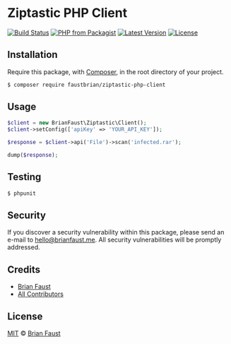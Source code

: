 # Ziptastic PHP Client

[![Build Status](https://img.shields.io/travis/faustbrian/Ziptastic-PHP-Client/master.svg?style=flat-square)](https://travis-ci.org/faustbrian/Ziptastic-PHP-Client)
[![PHP from Packagist](https://img.shields.io/packagist/php-v/faustbrian/ziptastic-php-client.svg?style=flat-square)]()
[![Latest Version](https://img.shields.io/github/release/faustbrian/Ziptastic-PHP-Client.svg?style=flat-square)](https://github.com/faustbrian/Ziptastic-PHP-Client/releases)
[![License](https://img.shields.io/packagist/l/faustbrian/Ziptastic-PHP-Client.svg?style=flat-square)](https://packagist.org/packages/faustbrian/Ziptastic-PHP-Client)

## Installation

Require this package, with [Composer](https://getcomposer.org/), in the root directory of your project.

```bash
$ composer require faustbrian/ziptastic-php-client
```

## Usage

```php
$client = new BrianFaust\Ziptastic\Client();
$client->setConfig(['apiKey' => 'YOUR_API_KEY']);

$response = $client->api('File')->scan('infected.rar');

dump($response);
```

## Testing

``` bash
$ phpunit
```

## Security

If you discover a security vulnerability within this package, please send an e-mail to hello@brianfaust.me. All security vulnerabilities will be promptly addressed.

## Credits

- [Brian Faust](https://github.com/faustbrian)
- [All Contributors](../../contributors)

## License

[MIT](LICENSE) © [Brian Faust](https://brianfaust.me)
